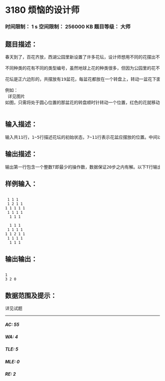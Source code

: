 # 3180 烦恼的设计师   
### 时间限制： 1 s     空间限制： 256000 KB     题目等级： 大师  
## 题目描述：  

<pre>
春天到了，百花齐放，西湖公园里新设置了许多花坛，设计师想用不同的花摆出不同的图案以吸引游人，于是设计了各种图案并且在花圃中选好了要摆放的花。不幸的是负责搬运和摆放的工人因为临时有事，只将花放到花架上就匆匆离开了，并没有按照设计师原来的设计方案摆放，结果花坛杂乱不堪,设计师只好自己来调整花的位置。由于设计师通常从事脑力劳动，较少从事搬运和摆放花盆的体力工作，所以请你帮忙找出一种移动方法使工作量最小。
 
不同种类的花有不同的类型编号，虽然地球上花的种类很多，但因为公园里的花不超过1,000,000种，所以花的类型编号不超过1,000,000。另一方面，出于美学考虑，一个花坛里摆放的不同种类的花不超过3种，且不同种类的花的数量不可太接近，对于任意两种花，数量多的花的盆数至少是数量少的花的2倍。
 
花坛是正六边形的，共摆放有19盆花，每盆花都放在一个转盘上，转动一盆花下面的转盘，会使周围的6盆花顺时针或逆时针移动一个位置（但不可把花转到花坛外），称为一次操作。你的任务：用最少的操作使花坛由初始状态转化为符合设计图纸的目标状态。
 
例如：  
 详见图片
如图，只需将处于圆心位置的那盆花的转盘顺时针转动一个位置，红色的花就移动到了目标位置。
 
</pre>
  
  
## 输入描述：  

<pre>
输入共11行，1~5行描述花坛的初始状态，7~11行表示花盆应摆放的位置。中间以空行分隔。5行数字分别表示花坛的5个行，其中第1、5两行有3个整数，第2、4两行有4个整数，第3行有5个整数，表示每一行的花的类型，不同的数代表不同种类的花。
</pre>
  
  
## 输出描述：  

<pre>
输出第一行包含一个整数T即最少的操作数，数据保证20步之内有解。以下T行输出操作序列，每行代表一次操作，包括3个整数Xi,Yi,Ki,（Xi,Yi）表示第i步转动第Xi行，第Yi盆花下的转盘，当Ki为0时表示向顺时针方向转动，Ki为1时表示向逆时针方向转动，如有多种方案，任意输出其中一种即可。
</pre>
  
  
## 样例输入：  

<pre><code>
 1 1 1
 1 2 1 1
1 1 1 1 1
 1 1 1 1
  1 1 1
 
  1 1 1
 1 1 1 1
1 1 2 1 1
 1 1 1 1
  1 1 1
</code></pre>
  
  
## 输出输出：  

<pre><code>
1
3 2 0
</code></pre>
  
  
## 数据范围及提示：  

<pre>
详见试题
</pre>
  
  
***  

##### AC: 55  
##### WA: 4  
##### TLE: 5  
##### MLE: 0  
##### RE: 2  
